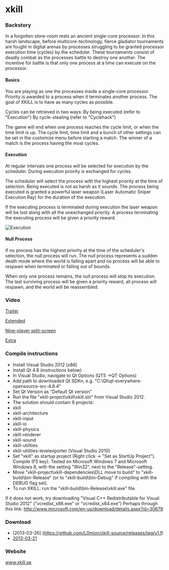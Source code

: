 xkill
========

### Backstory

In a forgotten store-room rests an ancient single-core processor. In this harsh landscape, before multicore-technology, fierce gladiator tournaments are fought in digital arenas by processes struggling to be granted processor execution time (cycles) by the scheduler. These tournaments consist of deadly combat as the processes battle to destroy one another. The incentive for battle is that only one process at a time can execute on the processor.

#### Basics

You are playing as one the processes inside a single-core processor. Priority is awarded to a process when it terminates another process. The goal of XKILL is to have as many cycles as possible.

Cycles can be retrieved in two ways:
By being executed (refer to "Execution")
By cycle-stealing (refer to "Cyclehack")

The game will end when one process reaches the cycle limit, or when the time limit is up. The cycle limit, time limit and a bunch of other settings can be set in the customize menu before starting a match. The winner of a match is the process having the most cycles.

#### Execution

At regular intervals one process will be selected for execution by the scheduler. During execution priority is exchanged for cycles.

The scheduler will select the process with the highest priority at the time of selection. Being executed is not as harsh as it sounds. The process being executed is granted a powerful laser weapon (Laser Automatic Sniper Execution Ray) for the duration of the execution.

If the executing process is terminated during execution the laser weapon will be lost along with all the unexchanged priority. A process terminating the executing process will be given a priority reward.

![Execution](http://i.imgur.com/wQxX28U.png)

#### Null Process
If no process has the highest priority at the time of the scheduler's selection, the null process will run. The null process represents a sudden death mode where the world is falling apart and no process will be able to respawn when terminated or falling out of bounds.

When only one process remains, the null process will stop its execution. The last surviving process will be given a priority reward, all process will respawn, and the world will be reassembled.

### Video

[Trailer](https://www.youtube.com/watch?v=b_UdIwGUgd0)

[Extended](https://www.youtube.com/watch?v=95hpfTjSltI)

[Nine-player split-screen](https://www.youtube.com/watch?v=hhSkEy9xeMQ)

[Extra](https://www.youtube.com/watch?v=t3NxIC61-HQ)

### Compile instructions
* Install Visual Studio 2012 (x86)
* Install Qt 4.8 (instructions below)
 * In Visual Studio, navigate to Qt Options (QT5 ->QT Options)
 * Add path to downloaded Qt SDKn, e.g. "C:\Qt\qt-everywhere-opensource-src-4.8.4" 
 * Set Qt Version as "Default Qt version"
* Run the file "xkill-project\xkill\xkill.sln" from Visual Studio 2012.
* The solution should contain 9 projects:
 * xkill
 * xkill-architecture
 * xkill-input
 * xkill-io
 * xkill-physics
 * xkill-renderer
 * xkill-sound
 * xkill-utilities
 * xkill-utilities-levelexporter (Visual Studio 2010)
* Set "xkill" as startup project (Right click -> "Set as StartUp Project").
Compile (F5 key). Tested on Microsoft Windows 7 and Microsoft Windows 8, with the setting "Win32", next to the "Release"-setting.
* Move "xkill-project\xkill-dependencies\DLL move to build" to "xkill-build\bin-Release" (or to "xkill-build\bin-Debug" if compiling with the DEBUG flag set).
* To run XKILL: run the "xkill-build\bin-Release\xkill.exe" file.

If it does not work, try downloading "Visual C++ Redistributable for Visual Studio 2012" ("vcredist_x86.exe" or "vcredist_x64.exe")
Perhaps through this link: http://www.microsoft.com/en-us/download/details.aspx?id=30679

### Download

* [2013-03-26] (https://github.com/L0mion/xkill-source/releases/tag/v1.1)
* [2013-03-21](https://github.com/L0mion/xkill-source/releases/tag/v1.0)

### Website
www.xkill.se
